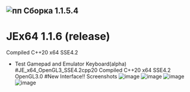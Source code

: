 
![пп](https://github.com/HCPP20334/JoyStickTest/assets/76736848/c8047a11-4896-47fa-8d3e-63d06deb7dc5)
 Сборка 1.1.5.4 
 --------------------------
# JEx64 1.1.6 (release)
Compiled C++20 x64 SSE4.2 
* Test Gamepad and Emulator Keyboard(alpha)
#JE_x64_OpenGL3_SSE4.2cpp20
Compiled C++20 x64 SSE4.2 OpenGL3.0
#New Interface!!
Screenshots
![image](https://github.com/HCPP20334/JoyStickTest/assets/76736848/19b92543-0a79-4f68-b5b8-4bf8fda66f4c)
![image](https://github.com/HCPP20334/JoyStickTest/assets/76736848/c123d22b-4037-440b-87a9-e6fe1ca10386)
![image](https://github.com/HCPP20334/JoyStickTest/assets/76736848/9a27be72-60a0-4321-b661-bc57429f4058)
![image](https://github.com/HCPP20334/JoyStickTest/assets/76736848/2261b741-c849-4d8e-8885-7d08325c7633)


